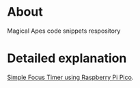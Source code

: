 # About
Magical Apes code snippets respository

# Detailed explanation

[Simple Focus Timer using Raspberry Pi Pico](https://magicalapes.com/blog/how-to-create-a-simple-focus-timer-using-raspberry-pi-pico/).

